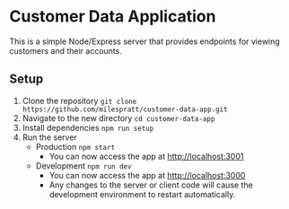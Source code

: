 # Customer Data Application

This is a simple Node/Express server that provides endpoints for viewing customers and their accounts.

## Setup

1. Clone the repository
   `git clone https://github.com/milespratt/customer-data-app.git`
2. Navigate to the new directory
   `cd customer-data-app`
3. Install dependencies
   `npm run setup`
4. Run the server
   - Production `npm start`
     - You can now access the app at [http://localhost:3001](http://localhost:3001)
   - Development `npm run dev`
     - You can now access the app at [http://localhost:3000](http://localhost:3000)
     - Any changes to the server or client code will cause the development environment to restart automatically.
